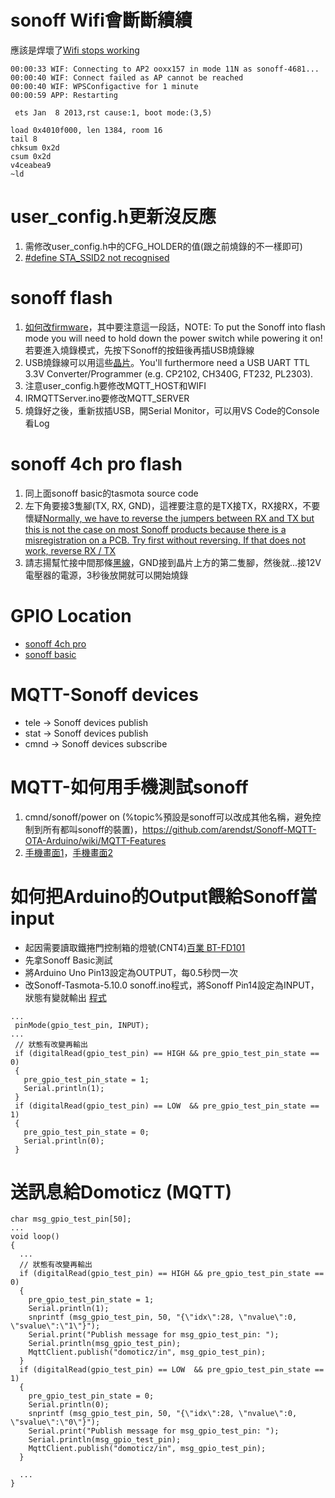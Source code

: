 # sonoff Wifi會斷斷續續
應該是焊壞了[Wifi stops working](https://github.com/arendst/Sonoff-Tasmota/wiki/Troubleshooting)
```
00:00:33 WIF: Connecting to AP2 ooxx157 in mode 11N as sonoff-4681...
00:00:40 WIF: Connect failed as AP cannot be reached
00:00:40 WIF: WPSConfigactive for 1 minute
00:00:59 APP: Restarting

 ets Jan  8 2013,rst cause:1, boot mode:(3,5)

load 0x4010f000, len 1384, room 16 
tail 8
chksum 0x2d
csum 0x2d
v4ceabea9
~ld

```

# user_config.h更新沒反應

1. 需修改user_config.h中的CFG_HOLDER的值(跟之前燒錄的不一樣即可)
2. [#define STA_SSID2 not recognised](https://github.com/arendst/Sonoff-Tasmota/issues/376)

# sonoff flash

1. [如何改firmware](http://blog.rniemand.com/changing-sonoff-firmware-visual-guide/)，其中要注意這一段話，NOTE: To put the Sonoff into flash mode you will need to hold down the power switch while powering it on!若要進入燒錄模式，先按下Sonoff的按鈕後再插USB燒錄線
2. USB燒錄線可以用這些[晶片](https://github.com/arendst/Sonoff-Tasmota/wiki/Hardware-Preparation)。You'll furthermore need a USB UART TTL 3.3V Converter/Programmer (e.g. CP2102, CH340G, FT232, PL2303).
3. 注意user_config.h要修改MQTT_HOST和WIFI
4. IRMQTTServer.ino要修改MQTT_SERVER
5. 燒錄好之後，重新拔插USB，開Serial Monitor，可以用VS Code的Console看Log

# sonoff 4ch pro flash

1. 同上面sonoff basic的tasmota source code
2. 左下角要接3隻腳(TX, RX, GND)，這裡要注意的是TX接TX，RX接RX，不要懷疑[Normally, we have to reverse the jumpers between RX and TX but this is not the case on most Sonoff products because there is a misregistration on a PCB. Try first without reversing. If that does not work, reverse RX / TX](https://diyprojects.io/hack-sonoff-4ch-pro-firmware-mqtt-tasmota-inclusion-domoticz/#.Wksh51WWaM8)
3. 請志揚幫忙接中間那條[黑線](https://projetsdiy.fr/wp-content/uploads/2017/09/sonoff-4ch-pro-esp8285-flash-mode.jpg)，GND接到晶片上方的第二隻腳，然後就...接12V電壓器的電源，3秒後放開就可以開始燒錄

# GPIO Location
 * [sonoff 4ch pro ](https://github.com/JiaMauJian/sonoff-testing/blob/master/sonoff%20pro%204ch%20GPIO.jpg?raw=true)
 * [sonoff basic](https://github.com/JiaMauJian/sonoff-testing/blob/master/sonoff%20basic%20GPIO%20Location.jpg?raw=true)

# MQTT-Sonoff devices
 * tele -> Sonoff devices publish
 * stat -> Sonoff devices publish
 * cmnd -> Sonoff devices subscribe
 
# MQTT-如何用手機測試sonoff

1. cmnd/sonoff/power on (%topic%預設是sonoff可以改成其他名稱，避免控制到所有都叫sonoff的裝置)，https://github.com/arendst/Sonoff-MQTT-OTA-Arduino/wiki/MQTT-Features
2. [手機畫面1](https://github.com/JiaMauJian/sonoff-testing/blob/master/MQTT%20Client%201.png?raw=true)，[手機畫面2](https://github.com/JiaMauJian/sonoff-testing/blob/master/MQTT%20Client%202.png?raw=true)

# 如何把Arduino的Output餵給Sonoff當input
 - 起因需要讀取鐵捲門控制箱的燈號(CNT4)[百業 BT-FD101](https://github.com/JiaMauJian/sonoff-testing/blob/master/bt-fd101%20fast%20rolling%20door%20of%20control%20receiver%20function%20operation%20manual.pdf)
 - 先拿Sonoff Basic測試
 - 將Arduino Uno Pin13設定為OUTPUT，每0.5秒閃一次
 - 改Sonoff-Tasmota-5.10.0 sonoff.ino程式，將Sonoff Pin14設定為INPUT，狀態有變就輸出 [程式](https://github.com/JiaMauJian/sonoff-testing/blob/master/sonoff_%E6%94%B9GPIO%E6%B8%AC%E8%A9%A6.ino)
 ```
 ...
  pinMode(gpio_test_pin, INPUT);
 ...
  // 狀態有改變再輸出
  if (digitalRead(gpio_test_pin) == HIGH && pre_gpio_test_pin_state == 0)
  {
    pre_gpio_test_pin_state = 1;
    Serial.println(1);    
  }
  if (digitalRead(gpio_test_pin) == LOW  && pre_gpio_test_pin_state == 1)
  {
    pre_gpio_test_pin_state = 0;
    Serial.println(0);    
  }
```

# 送訊息給Domoticz (MQTT)
```
char msg_gpio_test_pin[50];
...
void loop()
{
  ...
  // 狀態有改變再輸出
  if (digitalRead(gpio_test_pin) == HIGH && pre_gpio_test_pin_state == 0)
  {
    pre_gpio_test_pin_state = 1;
    Serial.println(1);    
    snprintf (msg_gpio_test_pin, 50, "{\"idx\":28, \"nvalue\":0, \"svalue\":\"1\"}");
    Serial.print("Publish message for msg_gpio_test_pin: ");
    Serial.println(msg_gpio_test_pin);
    MqttClient.publish("domoticz/in", msg_gpio_test_pin);
  }
  if (digitalRead(gpio_test_pin) == LOW  && pre_gpio_test_pin_state == 1)
  {
    pre_gpio_test_pin_state = 0;
    Serial.println(0);
    snprintf (msg_gpio_test_pin, 50, "{\"idx\":28, \"nvalue\":0, \"svalue\":\"0\"}");
    Serial.print("Publish message for msg_gpio_test_pin: ");
    Serial.println(msg_gpio_test_pin);
    MqttClient.publish("domoticz/in", msg_gpio_test_pin);
  }

  ...
}
```
